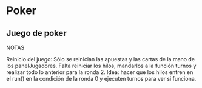 # Poker
Juego de poker
--
NOTAS

Reinicio del juego:
Sólo se reinician las apuestas y las cartas de la mano de los panelJugadores. 
Falta reiniciar los hilos, mandarlos a la función  turnos y realizar todo lo anterior
para la ronda 2. 
Idea: hacer que los hilos entren en el run() en la condición de la ronda 0 y ejecuten turnos
para ver si funciona.